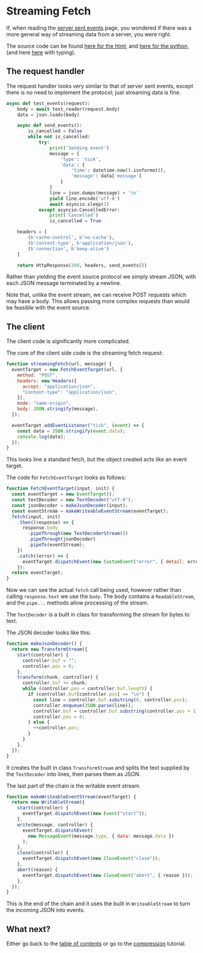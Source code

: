 # Streaming Fetch

If, when reading the [server sent events](server-sent-events.md) page, you
wondered if there was a more general way of streaming data from a server, you
were right.

The source code can be found
[here for the html](../examples/streaming_fetch.html),
and [here for the python](../examples/streaming_fetch_nt.py),
(and here [here](../examples/streaming_fetch.py) with typing).

## The request handler

The request handler looks very similar to that of server sent events, except
there is no need to implement the protocol; just streaming data is fine.

```python
async def test_events(request):
    body = await text_reader(request.body)
    data = json.loads(body)

    async def send_events():
        is_cancelled = False
        while not is_cancelled:
            try:
                print('Sending event')
                message = {
                    'type': 'tick',
                    'data': {
                        'time': datetime.now().isoformat(),
                        'message': data['message']
                    }
                }
                line = json.dumps(message) + '\n'
                yield line.encode('utf-8')
                await asyncio.sleep(1)
            except asyncio.CancelledError:
                print('Cancelled')
                is_cancelled = True

    headers = [
        (b'cache-control', b'no-cache'),
        (b'content-type', b'application/json'),
        (b'connection', b'keep-alive')
    ]

    return HttpResponse(200, headers, send_events())
```

Rather than yielding the event source protocol we simply stream JSON, with each
JSON message terminated by a newline.

Note that, unlike the event stream, we can receive POST requests which may
have a body. This allows passing more complex requests than would be feasible
with the event source.

## The client

The client code is significantly more complicated.

The core of the client side code is the streaming fetch request:

```javascript
function streamingFetch(url, message) {
  eventTarget = new FetchEventTarget(url, {
    method: "POST",
    headers: new Headers({
      accept: "application/json",
      "content-type": "application/json",
    }),
    mode: "same-origin",
    body: JSON.stringify(message),
  });

  eventTarget.addEventListener("tick", (event) => {
    const data = JSON.stringify(event.data);
    console.log(data);
  });
}
```

This looks line a standard fetch, but the object created acts like an event
target.

The code for `FetchEventTarget` looks as follows:

```javascript
function FetchEventTarget(input, init) {
  const eventTarget = new EventTarget();
  const textDecoder = new TextDecoder("utf-8");
  const jsonDecoder = makeJsonDecoder(input);
  const eventStream = makeWriteableEventStream(eventTarget);
  fetch(input, init)
    .then((response) => {
      response.body
        .pipeThrough(new TextDecoderStream())
        .pipeThrough(jsonDecoder)
        .pipeTo(eventStream);
    })
    .catch((error) => {
      eventTarget.dispatchEvent(new CustomEvent("error", { detail: error }));
    });
  return eventTarget;
}
```

Now we can see the actual `fetch` call being used, however rather than calling
`response.text` we use the `body`. The body contains a `ReadableStream`, and the
`pipe...` methods allow processing of the stream.

The `TextDecoder` is a built in class for transforming the stream for bytes to
text.

The JSON decoder looks like this:

```javascript
function makeJsonDecoder() {
  return new TransformStream({
    start(controller) {
      controller.buf = "";
      controller.pos = 0;
    },
    transform(chunk, controller) {
      controller.buf += chunk;
      while (controller.pos < controller.buf.length) {
        if (controller.buf[controller.pos] == "\n") {
          const line = controller.buf.substring(0, controller.pos);
          controller.enqueue(JSON.parse(line));
          controller.buf = controller.buf.substring(controller.pos + 1);
          controller.pos = 0;
        } else {
          ++controller.pos;
        }
      }
    },
  });
}
```

It creates the built in class `TransformStream` and splits the text supplied by
the `TextDecoder` into lines, then parses them as JSON.

The last part of the chain is the writable event stream.

```javascript
function makeWriteableEventStream(eventTarget) {
  return new WritableStream({
    start(controller) {
      eventTarget.dispatchEvent(new Event("start"));
    },
    write(message, controller) {
      eventTarget.dispatchEvent(
        new MessageEvent(message.type, { data: message.data })
      );
    },
    close(controller) {
      eventTarget.dispatchEvent(new CloseEvent("close"));
    },
    abort(reason) {
      eventTarget.dispatchEvent(new CloseEvent("abort", { reason }));
    },
  });
}
```

This is the end of the chain and it uses the built in `WriteableStream` to turn
the incoming JSON into events.

## What next?

Either go back to the [table of contents](index.md) or go
to the [compression](compression.md) tutorial.
